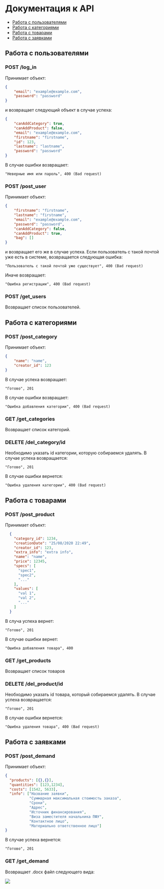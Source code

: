 # Документация к API

* [Работа с пользователями](#user)
* [Работа с категориями](#category)
* [Работа с товарами](#product)
* [Работа с заявками](#demand)

## <a name="user">Работа с пользователями</a>

### POST  /log_in

Принимает объект:
```JSON
{
    "email": "example@example.com",
    "password": "password"
}
```
и возвращает следующий объект в случае успеха:

```JSON
{
    "canAddCategory": true,
    "canAddProduct": false,
    "email": "example@example.com",
    "firstname": "firstname",
    "id": 123,
    "lastname": "lastname",
    "password": "password"
}
```
В случае ошибки возвращает:
```
"Неверные имя или пароль", 400 (Bad request)
```

### POST /post_user

Принимает объект:
```JSON
{
    "firstname": "firstname",
    "lastname": "firstname",
    "email": "example@example.com",
    "password": "password",
    "canAddCategory": false,
    "canAddProduct": true,
    "bag": []
}
```
и возвращает его же в случае успеха.
Если пользователь с такой почтой уже есть в системе, возвращается следующая ошибка:
```
"Пользователь с такой почтой уже существует", 400 (Bad request)
```
Иначе возвращает:
```
"Ошибка регистрации", 400 (Bad request)
```

### POST /get_users

Возвращает список пользователей.  
  
## <a name="category">Работа с категориями</a>


### POST /post_category

Принимает объект:
```JSON
{
    "name": "name",
    "creator_id": 123
}
```
В случае успеха возвращает:
```
"Готово", 201
```
В случае ошибки возвращает:
```
"Ошибка добавления категории", 400 (Bad request)
```

### GET /get_categories

Возвращает список категорий. 

### DELETE /del_category/id

Необходимо указать id категории, которую собираемся удалять. 
В случае успеха возвращается:
```
"Готово", 201
```
В случае ошибки вернется:
```
"Ошибка удаления категории", 400 (Bad request)
```

## <a name="product">Работа с товарами</a>

### POST /post_product

Принимает объект:
```JSON
  {
    "category_id": 1234,
    "creationDate": "25/08/2020 22:49",
    "creator_id": 123,
    "extra_info": "extra info",
    "name": "name",
    "price": 12345,
    "specs": [
      "spec1",
      "spec2",
      "..."
    ],
    "values": [
      "val 1",
      "val 2",
      "..."
    ]
  }
```
В случа успеха вернет:
```
"Готово", 201
```
В случае ошибки вернет:
```
"Ошибка добавления товара", 400
```
### GET /get_products

Возвращает список товаров

### DELETE /del_product/id

Необходимо указать id товара, который собираемся удалять. 
В случае успеха возвращается:
```
"Готово", 201
```
В случае ошибки вернется:
```
"Ошибка удаления товара", 400 (Bad request)
```

## <a name="demand">Работа с заявками</a>

### POST /post_demand

Принимает объект:
```JSON
{
  "products": [{},{}],
  "quantities": [123,1234],
  "costs": [1542, 5633],
  "info": ["Название заявки",
           "Суммарная максимальная стоимость заказа",
           "Сроки",
           "Адрес",
           "Источник финансирования",
           "Виза заместителя начальника ПФУ",
           "Контактное лицо",
           "Материально ответственное лицо"]
}
```
В случае успеха вернется:
```
"Готово", 201
```

### GET /get_demand
Возвращает .docx файл следующего вида:

![](https://github.com/inctnce/spbu-automation-app/blob/master/images/form.jpg)
